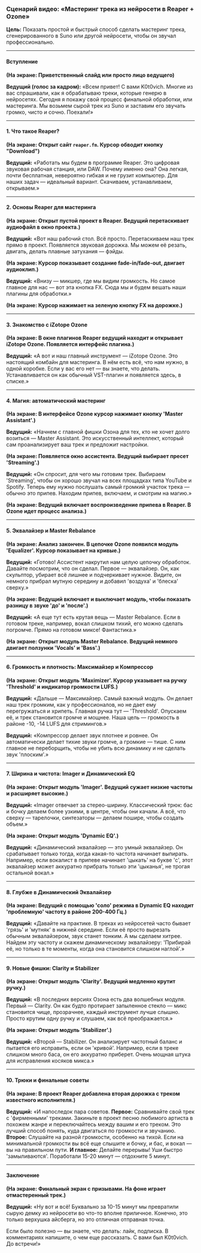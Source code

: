 ### Сценарий видео: «Мастеринг трека из нейросети в Reaper + Ozone»

**Цель:** Показать простой и быстрый способ сделать мастеринг трека, сгенерированного в Suno или другой нейросети, чтобы он звучал профессионально.

---

#### **Вступление**

**(На экране: Приветственный слайд или просто лицо ведущего)**

**Ведущий (голос за кадром):**
«Всем привет! С вами K0t0vich. Многие из вас спрашивали, как я обрабатываю треки, которые генерю в нейросетях. Сегодня я покажу свой процесс финальной обработки, или мастеринга. Мы возьмем сырой трек из Suno и заставим его звучать громко, чисто и сочно. Поехали!»

---

#### **1. Что такое Reaper?**

**(На экране: Открыт сайт `reaper.fm`. Курсор обводит кнопку "Download")**

**Ведущий:**
«Работать мы будем в программе Reaper. Это цифровая звуковая рабочая станция, или DAW. Почему именно она? Она легкая, почти бесплатная, невероятно гибкая и не грузит компьютер. Для наших задач — идеальный вариант. Скачиваем, устанавливаем, открываем.»

---

#### **2. Основы Reaper для мастеринга**

**(На экране: Открыт пустой проект в Reaper. Ведущий перетаскивает аудиофайл в окно проекта.)**

**Ведущий:**
«Вот наш рабочий стол. Всё просто. Перетаскиваем наш трек прямо в проект. Появляется звуковая дорожка. Мы можем её резать, двигать, делать плавные затухания — фэйды.

**(На экране: Курсор показывает создание fade-in/fade-out, двигает аудиоклип.)**

**Ведущий:**
«Внизу — микшер, где мы видим громкость. Но самое главное для нас — вот эта кнопка FX. Сюда мы и будем вешать наши плагины для обработки.»

**(На экране: Курсор нажимает на зеленую кнопку FX на дорожке.)**

---

#### **3. Знакомство с iZotope Ozone**

**(На экране: В окне плагинов Reaper ведущий находит и открывает iZotope Ozone. Появляется интерфейс плагина.)**

**Ведущий:**
«А вот и наш главный инструмент — iZotope Ozone. Это настоящий комбайн для мастеринга. В нём есть всё, что нам нужно, в одной коробке. Если у вас его нет — вы знаете, что делать. Устанавливается он как обычный VST-плагин и появляется здесь, в списке.»

---

#### **4. Магия: автоматический мастеринг**

**(На экране: В интерфейсе Ozone курсор нажимает кнопку 'Master Assistant'.)**

**Ведущий:**
«Начнем с главной фишки Озона для тех, кто не хочет долго возиться — Master Assistant. Это искусственный интеллект, который сам проанализирует ваш трек и предложит настройки.

**(На экране: Появляется окно ассистента. Ведущий выбирает пресет 'Streaming'.)**

**Ведущий:**
«Он спросит, для чего мы готовим трек. Выбираем 'Streaming', чтобы он хорошо звучал на всех площадках типа YouTube и Spotify. Теперь ему нужно послушать самый громкий участок трека — обычно это припев. Находим припев, включаем, и смотрим на магию.»

**(На экране: Ведущий включает воспроизведение припева в Reaper. В Ozone идет процесс анализа.)**

---

#### **5. Эквалайзер и Master Rebalance**

**(На экране: Анализ закончен. В цепочке Ozone появился модуль 'Equalizer'. Курсор показывает на кривые.)**

**Ведущий:**
«Готово! Ассистент накрутил нам целую цепочку обработок. Давайте посмотрим, что он сделал. Первое — эквалайзер. Он, как скульптор, убирает всё лишнее и подчеркивает нужное. Видите, он немного прибрал мутную середину и добавил 'воздуха' и 'блеска' сверху.»

**(На экране: Ведущий включает и выключает модуль, чтобы показать разницу в звуке 'до' и 'после'.)**

**Ведущий:**
«А еще тут есть крутая вещь — Master Rebalance. Если в готовом треке, например, вокал слишком тихий, его можно сделать погромче. Прямо на готовом миксе! Фантастика.»

**(На экране: Открыт модуль Master Rebalance. Ведущий немного двигает ползунки 'Vocals' и 'Bass'.)**

---

#### **6. Громкость и плотность: Максимайзер и Компрессор**

**(На экране: Открыт модуль 'Maximizer'. Курсор указывает на ручку 'Threshold' и индикатор громкости LUFS.)**

**Ведущий:**
«Дальше — Максимайзер. Самый важный модуль. Он делает наш трек громким, как у профессионалов, но не дает ему перегружаться и хрипеть. Главная ручка тут — 'Threshold'. Опускаем её, и трек становится громче и мощнее. Наша цель — громкость в районе -10, -14 LUFS для стримингов.»

**Ведущий:**
«Компрессор делает звук плотнее и ровнее. Он автоматически делает тихие звуки громче, а громкие — тише. С ним главное не переборщить, чтобы не убить всю динамику и не сделать звук 'плоским'.»

---

#### **7. Ширина и чистота: Imager и Динамический EQ**

**(На экране: Открыт модуль 'Imager'. Ведущий сужает низкие частоты и расширяет высокие.)**

**Ведущий:**
«Imager отвечает за стерео-ширину. Классический трюк: бас и бочку делаем более узкими, в центре, чтобы они качали. А всё, что сверху — тарелочки, синтезаторы — делаем пошире, чтобы создать объем.»

**(На экране: Открыт модуль 'Dynamic EQ'.)**

**Ведущий:**
«Динамический эквалайзер — это умный эквалайзер. Он срабатывает только тогда, когда какая-то частота начинает выпирать. Например, если вокалист в припеве начинает 'цыкать' на букве 'с', этот эквалайзер может аккуратно прибрать только эти 'цыканья', не трогая остальной вокал.»

---

#### **8. Глубже в Динамический Эквалайзер**

**(На экране: Ведущий с помощью 'соло' режима в Dynamic EQ находит 'проблемную' частоту в районе 200-400 Гц.)**

**Ведущий:**
«Давайте на практике. В треках из нейросетей часто бывает 'грязь' и 'мутняк' в нижней середине. Если её просто вырезать обычным эквалайзером, звук станет тонким. А мы сделаем хитрее. Найдем эту частоту и скажем динамическому эквалайзеру: 'Прибирай её, но только в те моменты, когда она становится слишком наглой'.»

---

#### **9. Новые фишки: Clarity и Stabilizer**

**(На экране: Открыт модуль 'Clarity'. Ведущий медленно крутит ручку.)**

**Ведущий:**
«В последних версиях Озона есть два волшебных модуля. Первый — Clarity. Он как будто протирает запыленное стекло — микс становится чище, прозрачнее, каждый инструмент лучше слышно. Просто крутим одну ручку и слушаем, как всё преображается.»

**(На экране: Открыт модуль 'Stabilizer'.)**

**Ведущий:**
«Второй — Stabilizer. Он анализирует частотный баланс и пытается его исправить, если он 'кривой'. Например, если в треке слишком много баса, он его аккуратно приберет. Очень мощная штука для исправления косяков микса.»

---

#### **10. Трюки и финальные советы**

**(На экране: В проект Reaper добавлена вторая дорожка с треком известного исполнителя.)**

**Ведущий:**
«И напоследок пара советов.
**Первое:** Сравнивайте свой трек с 'фирменными' треками. Закиньте в проект песню любимого артиста в похожем жанре и переключайтесь между вашим и его треком. Это лучший способ понять, куда двигаться по громкости и звучанию.
**Второе:** Слушайте на разной громкости, особенно на тихой. Если на минимальной громкости вы всё еще слышите и бочку, и бас, и вокал — вы на правильном пути.
**И главное:** Делайте перерывы! Уши быстро 'замыливаются'. Поработали 15-20 минут — отдохните 5 минут.

---

#### **Заключение**

**(На экране: Финальный экран с призывами. На фоне играет отмастеренный трек.)**

**Ведущий:**
«Ну вот и всё! Буквально за 10-15 минут мы превратили сырую демку из нейросети во что-то вполне приличное. Конечно, это только верхушка айсберга, но это отличная отправная точка.

Если было полезно — вы знаете, что делать: лайк, подписка. В комментариях напишите, о чем еще рассказать. С вами был K0t0vich. До встречи!»


